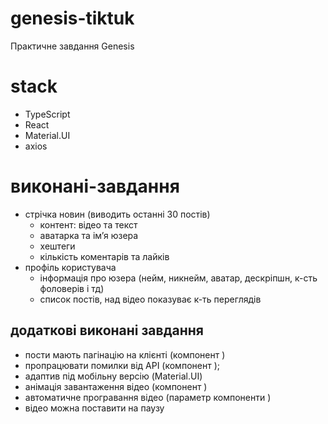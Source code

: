 # genesis-tiktuk
Практичне завдання Genesis
# stack
- TypeScript
- React
- Material.UI
- axios
# виконані-завдання
- стрічка новин (виводить останні 30 постів)
  - контент: відео та текст
  - аватарка та імʼя юзера
  - хештеги
  - кількість коментарів та лайків
- профіль користувача
  - інформація про юзера (нейм, никнейм, аватар, дескріпшн, к-сть фоловерів і тд)
  - список постів, над відео показуває к-ть переглядів
 ## додаткові виконані завдання
- пости мають пагінацію на клієнті (компонент <Pagination />)
- пропрацювати помилки від API (компонент <ErrorCatcher />);
- адаптив під мобільну версію (Material.UI)
- анімація завантаження відео (компонент <Preloader />)
- автоматичне програвання відео (параметр компоненти <ReactPlayer />)
- відео можна поставити на паузу
